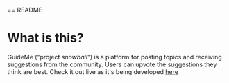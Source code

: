 == README

What is this?
================

GuideMe ("project *snowball*") is a platform for posting topics and receiving suggestions from the community. 
Users can upvote the suggestions they think are best.
Check it out live as it's being developed [here](http://guideme.herokuapp.com)
